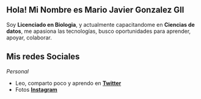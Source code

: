 ##  Hola! Mi Nombre es Mario Javier Gonzalez GIl


 Soy **Licenciado en Biologia**,  y actualmente capacitandome en **Ciencias de datos**,    me apasiona las tecnologías, busco oportunidades para aprender, apoyar, colaborar.


## Mis redes Sociales

_Personal_
* Leo, comparto poco y aprendo en **[Twitter](https://twitter.com/marioggil_dev)**
* Fotos **[Instagram](https://www.instagram.com/marioggil01)**






